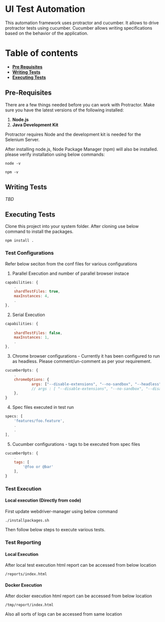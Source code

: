 UI Test Automation
=================

This automation framework uses protractor and cucumber.
It allows to drive protractor tests using cucumber.
Cucumber allows writing specifications based on the behavior of the application.

# Table of contents
* **[Pre Requisites](#pre-requisites)**
* **[Writing Tests](#writing-tests)**
* **[Executing Tests](#executing-tests)**

Pre-Requisites
-------------

There are a few things needed before you can work with Protractor. Make sure you have the latest versions of the following installed:

1. **Node.js**
2. **Java Development Kit**

Protractor requires Node and the development kit is needed for the Selenium Server.

After installing node.js, Node Package Manager (npm) will also be installed. please verify installation using below commands:  

	node -v
	
  	npm -v

Writing Tests
-------------
*TBD*

Executing Tests
-------------

Clone this project into your system folder.
After cloning use below command to install the packages.

	npm install .

### Test Configurations


Refer below seciton from the conf files for various configurations
1. Parallel Execution and number of parallel browser instace
```javascript
capabilities: {
	.
	shardTestFiles: true,
	maxInstances: 4,
	.
},
```	
2. Serial Execution
```javascript
capabilities: {
	.
	shardTestFiles: false,
	maxInstances: 1,
	.
},
```	
3. Chrome browser configurations - Currently it has been configured to run as headless. Please comment/un-comment as per your requirement.
```javascript
cucumberOpts: {
	.
	chromeOptions: {
			args: ["--disable-extensions", "--no-sandbox", "--headless", "--disable-dev-shm-usage","--window-size=1600,1000", "--disable-web-security", "--allow-running-insecure-content", "--ignore-certificate-errors", "--disable-infobars"]
			// args : [ "--disable-extensions", "--no-sandbox", "--disable-gpu", "--window-size=1600,1000", "--disable-web-security", "--allow-running-insecure-content", "--ignore-certificate-errors", "--disable-infobars" ]
	},
}
```
4. Spec files executed in test run
```javascript
specs: [
	'features/foo.feature',
	.
	.
],
```
5. Cucumber configurations - tags to be executed from spec files
```javascript
cucumberOpts: {
	.
	tags: [
		'@foo or @bar'
	],
}	
```

### Test Execution
#### Local execution (Directly from code)

First update webdriver-manager using below command

	./installpackages.sh

Then follow below steps to execute various tests.


### Test Reporting
#### Local Execution
After local test execution html report can be accessed from below location

	/reports/index.html

#### Docker Execution
After docker execution html report can be accessed from below location

	/tmp/report/index.html

Also all sorts of logs can be accessed from same location
